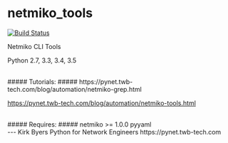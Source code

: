 netmiko_tools
=============
[![Build Status](https://travis-ci.org/ktbyers/netmiko_tools.svg?branch=master)](https://travis-ci.org/ktbyers/netmiko_tools)  


Netmiko CLI Tools  
  
Python 2.7, 3.3, 3.4, 3.5  
   
   
  
<br>
##### Tutorials: #####
https://pynet.twb-tech.com/blog/automation/netmiko-grep.html  
  
https://pynet.twb-tech.com/blog/automation/netmiko-tools.html  
  
  
  
<br>
##### Requires: #####
netmiko >= 1.0.0  
pyyaml  
  
  
  
<br>      
---    
Kirk Byers  
Python for Network Engineers  
https://pynet.twb-tech.com


